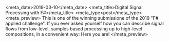<meta_date>2019-03-10</meta_date>
<meta_title>Digital Signal Processing with F#</meta_title>
<meta_type>post</meta_type>
<meta_preview>
This is one of the winning submissione of the 2019 "F# applied challenge".
If you ever asked yourself how you can describe signal flows from low-level, samples based
processing up to high-level compositions, in a convenient way: Here you are!
</meta_preview>

